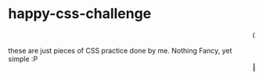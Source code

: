 # happy-css-challenge
<html>
  <marquee>CSS challanges from FE school 2nd</marquee>

these are just pieces of CSS practice done by me.
Nothing Fancy, yet simple :P 
<marquee>🎃</marquee>
